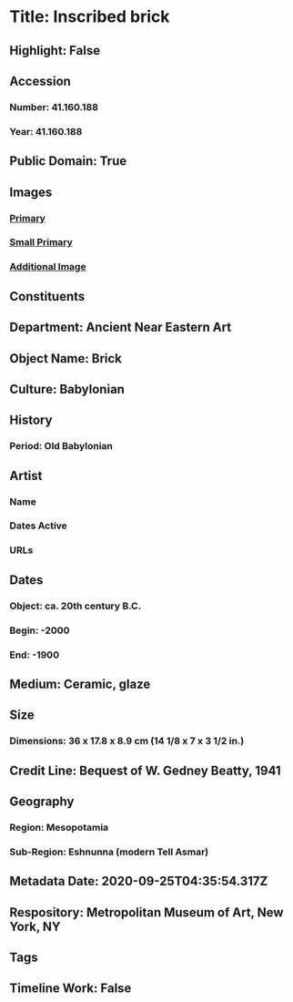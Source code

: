 # Title: Inscribed brick
## Highlight: False
## Accession
### Number: 41.160.188
### Year: 41.160.188
## Public Domain: True
## Images
### [Primary](https://images.metmuseum.org/CRDImages/an/original/ME41_160_188.jpg)
### [Small Primary](https://images.metmuseum.org/CRDImages/an/web-large/ME41_160_188.jpg)
### [Additional Image](https://images.metmuseum.org/CRDImages/an/original/DP-211-154.jpg)
## Constituents
## Department: Ancient Near Eastern Art
## Object Name: Brick
## Culture: Babylonian
## History
### Period: Old Babylonian
## Artist
### Name
### Dates Active
### URLs
## Dates
### Object: ca. 20th century B.C.
### Begin: -2000
### End: -1900
## Medium: Ceramic, glaze
## Size
### Dimensions: 36 x 17.8 x 8.9 cm (14 1/8 x 7 x 3 1/2 in.)
## Credit Line: Bequest of W. Gedney Beatty, 1941
## Geography
### Region: Mesopotamia
### Sub-Region: Eshnunna (modern Tell Asmar)
## Metadata Date: 2020-09-25T04:35:54.317Z
## Respository: Metropolitan Museum of Art, New York, NY
## Tags
## Timeline Work: False